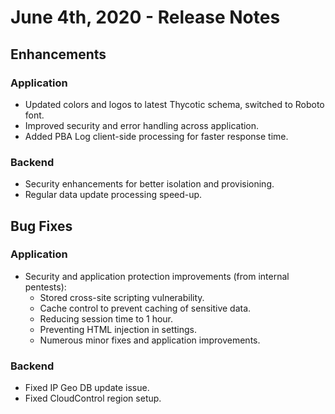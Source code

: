 [title]: # (June 4th, 2020)
[tags]: # (SaaS,release notes)
[priority]: # (7900)

# June 4th, 2020 - Release Notes

## Enhancements

### Application

* Updated colors and logos to latest Thycotic schema, switched to Roboto font.
* Improved security and error handling across application.
* Added PBA Log client-side processing for faster response time.

### Backend

* Security enhancements for better isolation and provisioning.
* Regular data update processing speed-up.

## Bug Fixes

### Application

* Security and application protection improvements (from internal pentests):
  * Stored cross-site scripting vulnerability.
  * Cache control to prevent caching of sensitive data.
  * Reducing session time to 1 hour.
  * Preventing HTML injection in settings.
  * Numerous minor fixes and application improvements.

### Backend

* Fixed IP Geo DB update issue.
* Fixed CloudControl region setup.